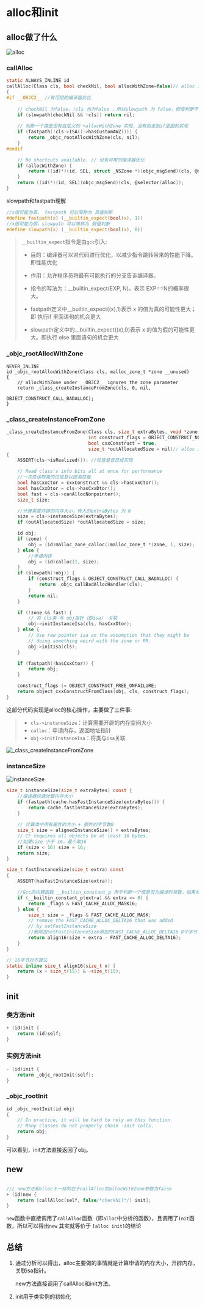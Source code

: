 # alloc和init

## alloc做了什么

![alloc](https://raw.githubusercontent.com/zpfate/ImageService/master/uPic/1720764256400)

### callAlloc

```c
static ALWAYS_INLINE id
callAlloc(Class cls, bool checkNil, bool allocWithZone=false)// alloc 源码 第三步
{
#if __OBJC2__ //有可用的编译器优化
    
    // checkNil 为false，!cls 也为false ，所以slowpath 为 false，假值判断不会走到if里面，即不会返回nil
    if (slowpath(checkNil && !cls)) return nil;
    
    // 判断一个类是否有自定义的 +allocWithZone 实现，没有则走到if里面的实现
    if (fastpath(!cls->ISA()->hasCustomAWZ())) {
        return _objc_rootAllocWithZone(cls, nil);
    }
#endif

    // No shortcuts available. // 没有可用的编译器优化
    if (allocWithZone) {
        return ((id(*)(id, SEL, struct _NSZone *))objc_msgSend)(cls, @selector(allocWithZone:), nil);
    }
    return ((id(*)(id, SEL))objc_msgSend)(cls, @selector(alloc));
}
```



slowpath和fastpath理解

```c
//x很可能为真， fastpath 可以简称为 真值判断
#define fastpath(x) (__builtin_expect(bool(x), 1)) 
//x很可能为假，slowpath 可以简称为 假值判断
#define slowpath(x) (__builtin_expect(bool(x), 0)) 
```

> `__builtin_expect`指令是由`gcc`引入:
>
> * 目的：编译器可以对代码进行优化，以减少指令跳转带来的性能下降。即性能优化
>
> * 作用：允许程序员将最有可能执行的分支告诉编译器。
>
> * 指令的写法为：__builtin_expect(EXP, N)。表示 EXP==N的概率很大。
>
> * fastpath定义中__builtin_expect((x),1)表示 x 的值为真的可能性更大；即 执行if 里面语句的机会更大
>
> * slowpath定义中的__builtin_expect((x),0)表示 x 的值为假的可能性更大。即执行 else 里面语句的机会更大

### _objc_rootAllocWithZone

```objc
NEVER_INLINE
id _objc_rootAllocWithZone(Class cls, malloc_zone_t *zone __unused)
{
    // allocWithZone under __OBJC2__ ignores the zone parameter
    return _class_createInstanceFromZone(cls, 0, nil,
                                         OBJECT_CONSTRUCT_CALL_BADALLOC);
}
```

### _class_createInstanceFromZone

```c
_class_createInstanceFromZone(Class cls, size_t extraBytes, void *zone,
                              int construct_flags = OBJECT_CONSTRUCT_NONE,
                              bool cxxConstruct = true,
                              size_t *outAllocatedSize = nil)// alloc 源码 第五步
{
    ASSERT(cls->isRealized()); //检查是否已经实现

    // Read class's info bits all at once for performance
    //一次性读取类的位信息以提高性能
    bool hasCxxCtor = cxxConstruct && cls->hasCxxCtor();
    bool hasCxxDtor = cls->hasCxxDtor();
    bool fast = cls->canAllocNonpointer();
    size_t size;

    //计算需要开辟的内存大小，传入的extraBytes 为 0
    size = cls->instanceSize(extraBytes);
    if (outAllocatedSize) *outAllocatedSize = size;

    id obj;
    if (zone) {
        obj = (id)malloc_zone_calloc((malloc_zone_t *)zone, 1, size);
    } else {
        //申请内存
        obj = (id)calloc(1, size);
    }
    if (slowpath(!obj)) {
        if (construct_flags & OBJECT_CONSTRUCT_CALL_BADALLOC) {
            return _objc_callBadAllocHandler(cls);
        }
        return nil;
    }

    if (!zone && fast) {
        // 将 cls类 与 obj指针（即isa） 关联
        obj->initInstanceIsa(cls, hasCxxDtor);
    } else {
        // Use raw pointer isa on the assumption that they might be
        // doing something weird with the zone or RR.
        obj->initIsa(cls);
    }

    if (fastpath(!hasCxxCtor)) {
        return obj;
    }

    construct_flags |= OBJECT_CONSTRUCT_FREE_ONFAILURE;
    return object_cxxConstructFromClass(obj, cls, construct_flags);
}
```



这部分代码实现是alloc的核心操作，主要做了三件事:

>- `cls->instanceSize`：计算需要开辟的内存空间大小
>- `calloc`：申请内存，返回地址指针
>- `obj->initInstanceIsa`：将类与`isa`关联

![_class_createInstanceFromZone](https://raw.githubusercontent.com/zpfate/ImageService/master/uPic/1720764722652)



### instanceSize

![instanceSize](https://raw.githubusercontent.com/zpfate/ImageService/master/uPic/1720765326791)

```c
size_t instanceSize(size_t extraBytes) const {
    //编译器快速计算内存大小
    if (fastpath(cache.hasFastInstanceSize(extraBytes))) {
        return cache.fastInstanceSize(extraBytes);
    }
    
    // 计算类中所有属性的大小 + 额外的字节数0
    size_t size = alignedInstanceSize() + extraBytes;
    // CF requires all objects be at least 16 bytes.
    //如果size 小于 16，最小取16
    if (size < 16) size = 16;
    return size;
}
```

```c
size_t fastInstanceSize(size_t extra) const
{
    ASSERT(hasFastInstanceSize(extra));

    //Gcc的内建函数 __builtin_constant_p 用于判断一个值是否为编译时常数，如果参数EXP 的值是常数，函数返回 1，否则返回 0
    if (__builtin_constant_p(extra) && extra == 0) {
        return _flags & FAST_CACHE_ALLOC_MASK16;
    } else {
        size_t size = _flags & FAST_CACHE_ALLOC_MASK;
        // remove the FAST_CACHE_ALLOC_DELTA16 that was added
        // by setFastInstanceSize
        //删除由setFastInstanceSize添加的FAST_CACHE_ALLOC_DELTA16 8个字节
        return align16(size + extra - FAST_CACHE_ALLOC_DELTA16);
    }
}
```

```c
// 16字节对齐算法
static inline size_t align16(size_t x) {
    return (x + size_t(15)) & ~size_t(15);
}
```

## init

### 类方法init

```c
+ (id)init {
    return (id)self;
}
```

### 实例方法init

```c
- (id)init {
    return _objc_rootInit(self);
}
```

### _objc_rootInit

```c
id _objc_rootInit(id obj)
{
    // In practice, it will be hard to rely on this function.
    // Many classes do not properly chain -init calls.
    return obj;
}
```

可以看到，init方法直接返回了obj。

## new

```c

/// new方法和alloc不一样的在于callAlloc的allocWithZone参数为false
+ (id)new {
    return [callAlloc(self, false/*checkNil*/) init];
}
```

`new`函数中直接调用了`callAlloc`函数（即`alloc`中分析的函数），且调用了`init`函数，所以可以得出`new` 其实就等价于 `[alloc init]`的结论

## 总结

1. 通过分析可以得出，alloc主要做的事情就是计算申请的内存大小，开辟内存，关联isa指针。

   new方法直接调用了callAlloc和init方法。

2. init用于类实例的初始化



